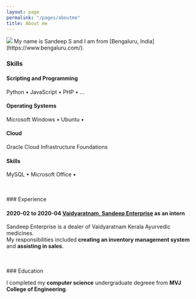 ```yaml
---
layout: page
permalink: "/pages/aboutme"
title: About me
---
```

<img src="/img/aboutme.jpg">
My name is Sandeep S and I am from [Bengaluru, India](https://www.bengaluru.com/).

### <i class="fa fa-cubes" aria-hidden="true"></i> Skills

#### <i class="fa fa-code" aria-hidden="true"></i> Scripting and Programming
Python &bull; 
JavaScript &bull;
PHP &bull; 
... 

#### <i class="fa fa-terminal" aria-hidden="true"></i> Operating Systems
Microsoft Windows &bull;
Ubuntu &bull;

#### <i class="fa fa-cloud" aria-hidden="true"></i> Cloud
Oracle Cloud Infrastructure Foundations

#### <i class="fa fa-gears" aria-hidden="true"></i> Skills
MySQL &bull;
Microsoft Office &bull;


 
<br/>
<br/>
### <i class="fa fa-briefcase" aria-hidden="true"></i> Experience


#### <i class="fa fa-calendar" aria-hidden="true"></i> 2020-02 to 2020-04 <i class="fa fa-building-o" aria-hidden="true"></i> [Vaidyaratnam, Sandeep Enterprise](https://vaidyaratnam-pharmacy-and.business.site/) as an **intern**
Sandeep Enterprise is a dealer of Vaidyaratnam Kerala Ayurvedic medicines.  
My responsibilities included **creating an inventory management system** and **assisting in sales**.



<br/>
<br/>
### <i class="fa fa-graduation-cap" aria-hidden="true"></i> Education

I completed my **computer science** undergraduate degreee from **MVJ College of Engineering**.
